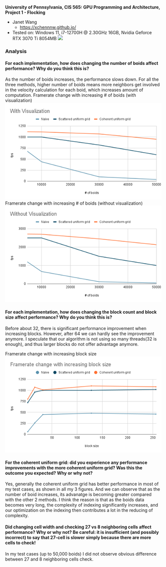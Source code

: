 **University of Pennsylvania, CIS 565: GPU Programming and Architecture,
Project 1 - Flocking**

* Janet Wang
  * https://xchennnw.github.io/
* Tested on: Windows 11, i7-12700H @ 2.30GHz 16GB, Nvidia Geforce RTX 3070 Ti  8054MB
![](images/boids.gif)
### Analysis
#### For each implementation, how does changing the number of boids affect performance? Why do you think this is?
As the number of boids increases, the performance slows down. For all the three methods, higher number of boids means more neighbors get involved in the velocity calculation for each boid, which increases amount of computation.
Framerate change with increasing # of boids (with visualization)
![](images/figure1.png)
Framerate change with increasing # of boids (without visualization)
![](images/figure2.png)

#### For each implementation, how does changing the block count and block size affect performance? Why do you think this is?
Before about 32, there is significant performance improvement when increasing blocks. However, after 64 we can hardly see the improvement anymore. I speculate that our algorithm is not using so many threads(32 is enough), and thus larger blocks do not offer advantage anymore.

Framerate change with increasing block size
![](images/figure3.png)

#### For the coherent uniform grid: did you experience any performance improvements with the more coherent uniform grid? Was this the outcome you expected? Why or why not?
Yes, generally the coherent uniform grid has better performance in most of my test cases, as shown in all my 3 figures. And we can observe that as the number of boid increases, its advanatge is becoming greater compared with the other 2 methods. I think the reason is that as the boids data becomes very long, the complexity of indexing significantly increases, and our optimization on the indexing then contributes a lot in the reducing of complexity.

#### Did changing cell width and checking 27 vs 8 neighboring cells affect performance? Why or why not? Be careful: it is insufficient (and possibly incorrect) to say that 27-cell is slower simply because there are more cells to check!
In my test cases (up to 50,000 boids) I did not observe obvious difference between 27 and 8 neighboring cells check.
